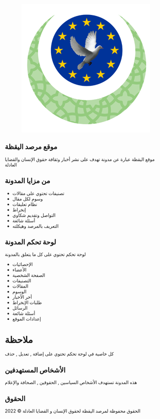 <p align="center"><a href="https://elyakada.org" target="_blank"><img src="public/assets/imgs/logo.svg" width="400" alt="Yakada Logo"></a></p>

##  موقع مرصد اليقظة

موقع اليقظة عبارة عن مدونة تهدف على نشر أخبار وثقافة حقوق الإنسان والقضايا العادلة

## من مزايا المدونة
- تصنيفات تحتوي على مقالات
- وسوم لكل مقال
- نظام تعليقات
- إنخراط
- التواصل وتقديم شكاوي
- أسئلة شائغة
- التعريف بالمرصد وهيكلته


## لوحة تحكم المدونة 

لوحة تحكم تحتوي على كل ما يتعلق بالمدونة

- الإحصائيات
- الأعضاء
- الصفحة الشخصية
- التصنيفات
- المقالات
- الوسوم
- أخر الأخبار
- طلبات الإنخراط
- الرسائل
- أسئلة شائعة
- إعدادات الموقع

# ملاحظة 
كل خاصية في لوحة تحكم تحتوي على إضافة , تعديل , حذف



## الأشخاص المستهدفين 

هذه المدونة تستهدف الأشخاص السياسين , الحقوقين , الصحافة والإعلام 


## الحقوق 

 الحقوق محفوظة لمرصد اليقظة لحقوق الإنسان و القضايا العادلة &copy; 2022  

